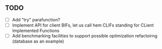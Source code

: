 TODO
----
 * [ ] Add "try" parafunction?
 * [ ] Implement API for client BIFs, let us call hem CLIFs standing for CLient Implemented Functions
 * [ ] Add benchmarking facilities to support possible optimization refactoirng (database as an example)
